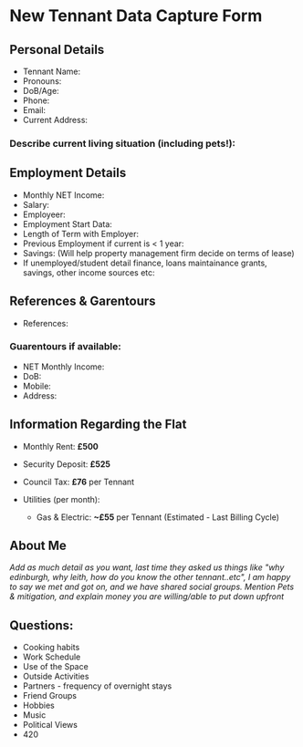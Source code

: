 # New Tennant Data Capture Form
## Personal Details
- Tennant Name:
- Pronouns:
- DoB/Age:
- Phone: 
- Email: 
- Current Address:

### Describe current living situation (including pets!):


## Employment Details
- Monthly NET Income: 
- Salary:
- Employeer:
- Employment Start Data:
- Length of Term with Employer:
- Previous Employment if current is < 1 year:
- Savings: (Will help property management firm decide on terms of lease)
- If unemployed/student detail finance, loans maintainance grants, savings, other income sources etc:

## References & Garentours
- References:

### Guarentours if available:
- NET Monthly Income: 
- DoB: 
- Mobile: 
- Address:

## Information Regarding the Flat

- Monthly Rent: **£500**
- Security Deposit: **£525**

- Council Tax: **£76** per Tennant
- Utilities (per month):
  - Gas & Electric: **~£55** per Tennant (Estimated - Last Billing Cycle)



## About Me
_Add as much detail as you want, last time they asked us things like "why edinburgh, why leith, how do you know the other tennant..etc", I am happy to say we met and got on, and we have shared social groups. Mention Pets & mitigation, and explain money you are willing/able to put down upfront_



## Questions:
- Cooking habits
- Work Schedule
- Use of the Space
- Outside Activities
- Partners - frequency of overnight stays
- Friend Groups
- Hobbies
- Music
- Political Views
- 420



